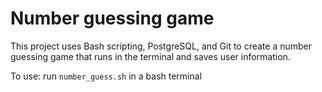 # Number guessing game

This project uses Bash scripting, PostgreSQL, and Git to create a number guessing game that runs in the terminal and saves user information.

To use: run `number_guess.sh` in a bash terminal

